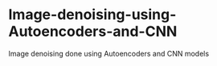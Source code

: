 # Image-denoising-using-Autoencoders-and-CNN
Image denoising done using Autoencoders and CNN models

